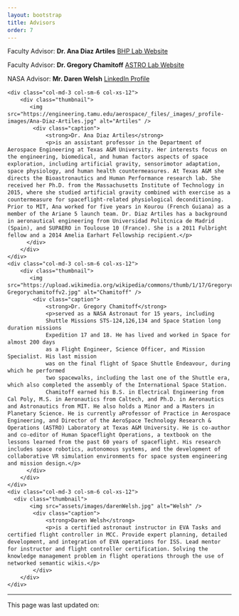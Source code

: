 ```yaml
---
layout: bootstrap
title: Advisors
order: 7
---
```


Faculty Advisor: **Dr. Ana Diaz Artiles**
[BHP Lab Website](https://bhp.engr.tamu.edu/)

Faculty Advisor: **Dr. Gregory Chamitoff**
[ASTRO Lab Website](https://astrocenter.tamu.edu/)

NASA Advisor: **Mr. Daren Welsh**
[LinkedIn Profile](https://www.linkedin.com/in/darenwelsh/)

<div class="container">
<div class="row">

    <div class="col-md-3 col-sm-6 col-xs-12">
        <div class="thumbnail">
           <img src="https://engineering.tamu.edu/aerospace/_files/_images/_profile-images/Ana-Diaz-Artiles.jpg" alt="Artiles" />
            <div class="caption">
                <strong>Dr. Ana Diaz Artiles</strong>
                <p>is an assistant professor in the Department of Aerospace Engineering at Texas A&M University. Her interests focus on the engineering, biomedical, and human factors aspects of space exploration, including artificial gravity, sensorimotor adaptation, space physiology, and human health countermeasures. At Texas A&M she directs the Bioastronautics and Human Performance research lab. She received her Ph.D. from the Massachusetts Institute of Technology in 2015, where she studied artificial gravity combined with exercise as a countermeasure for spaceflight-related physiological deconditioning. Prior to MIT, Ana worked for five years in Kourou (French Guiana) as a member of the Ariane 5 launch team. Dr. Diaz Artiles has a background in aeronautical engineering from Universidad Politcnica de Madrid (Spain), and SUPAERO in Toulouse 10 (France). She is a 2011 Fulbright fellow and a 2014 Amelia Earhart Fellowship recipient.</p>
          </div>
        </div>
    </div>
    <div class="col-md-3 col-sm-6 col-xs-12">
        <div class="thumbnail">
           <img src="https://upload.wikimedia.org/wikipedia/commons/thumb/1/17/Gregorychamitoffv2.jpg/800px-Gregorychamitoffv2.jpg" alt="Chamitoff" />
            <div class="caption">
                <strong>Dr. Gregory Chamitoff</strong>
                <p>served as a NASA Astronaut for 15 years, including
                Shuttle Missions STS-124,126,134 and Space Station long duration missions
                Expedition 17 and 18. He has lived and worked in Space for almost 200 days
                as a Flight Engineer, Science Officer, and Mission Specialist. His last mission
                was on the final flight of Space Shuttle Endeavour, during which he performed
                two spacewalks, including the last one of the Shuttle era, which also completed the assembly of the International Space Station. 
                Chamitoff earned his B.S. in Electrical Engineering from Cal Poly, M.S. in Aeronautics from Caltech, and Ph.D. in Aeronautics and Astronautics from MIT. He also holds a Minor and a Masters in Planetary Science. He is currently aProfessor of Practice in Aerospace Engineering, and Director of the AeroSpace Technology Research & Operations (ASTRO) Laboratory at Texas A&M University. He is co-author and co-editor of Human Spaceflight Operations, a textbook on the lessons learned from the past 60 years of spaceflight. His research includes space robotics, autonomous systems, and the development of collaborative VR simulation environments for space system engineering and mission design.</p>
          </div>
        </div>
    </div>
    <div class="col-md-3 col-sm-6 col-xs-12">
      <div class="thumbnail">
           <img src="assets/images/darenWelsh.jpg" alt="Welsh" />
            <div class="caption">
                <strong>Daren Welsh</strong>
                <p>is a certified astronaut instructor in EVA Tasks and certified flight controller in MCC. Provide expert planning, detailed development, and integration of EVA operations for ISS. Lead mentor for instructor and flight controller certification. Solving the knowledge management problem in flight operations through the use of networked semantic wikis.</p>
            </div>
        </div>
    </div>
</div>


<hr style="height:2px;border-width:0;color:gray;background-color:gray">
<p > This page was last updated on: </p>
<p id="demo"></p>

<script>
  var x = document.lastModified;
  document.getElementById("demo").innerHTML = x;
</script>
